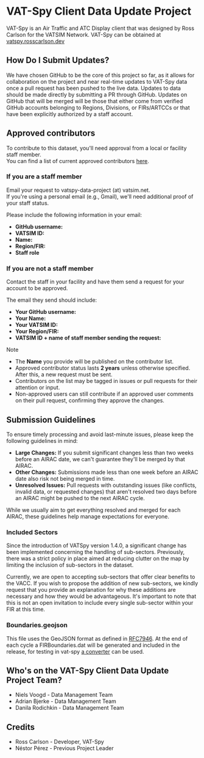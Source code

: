 # VAT-Spy Client Data Update Project

VAT-Spy is an Air Traffic and ATC Display client that was designed by Ross Carlson for the VATSIM Network. VAT-Spy can be obtained at [vatspy.rosscarlson.dev](https://vatspy.rosscarlson.dev/)

## How Do I Submit Updates?

We have chosen GitHub to be the core of this project so far, as it allows for collaboration on the project and near real-time updates to VAT-Spy data once a pull request has been pushed to the live data. Updates to data should be made directly by submitting a PR through GitHub. Updates on GitHub that will be merged will be those that either come from verified GitHub accounts belonging to Regions, Divisions, or FIRs/ARTCCs or that have been explicitly authorized by a staff account.

## Approved contributors

To contribute to this dataset, you'll need approval from a local or facility staff member.<br>
You can find a list of current approved contributors [here](https://docs.google.com/spreadsheets/u/4/d/e/2PACX-1vRHzHhKz4icslNkd3I6mF1Mp_6gan4muRcWZb8fCYL8_S0C6GDpG409xQGTmPAXLPupEWWws3euNK7O/pubhtml?gid=0).

### If you are a staff member

Email your request to vatspy-data-project (at) vatsim.net.  
If you're using a personal email (e.g., Gmail), we'll need additional proof of your staff status.

Please include the following information in your email:

- **GitHub username:**
- **VATSIM ID:**
- **Name:**
- **Region/FIR:**
- **Staff role**

### If you are not a staff member

Contact the staff in your facility and have them send a request for your account to be approved.

The email they send should include:

- **Your GitHub username:**
- **Your Name:**
- **Your VATSIM ID:**
- **Your Region/FIR:**
- **VATSIM ID + name of staff member sending the request:**

> [!Note]
>* The **Name** you provide will be published on the contributor list.
>* Approved contributor status lasts **2 years** unless otherwise specified. After this, a new request must be sent.
>* Contributors on the list may be tagged in issues or pull requests for their attention or input.
>* Non-approved users can still contribute if an approved user comments on their pull request, confirming they approve the changes.

## Submission Guidelines
To ensure timely processing and avoid last-minute issues, please keep the following guidelines in mind:

- **Large Changes:** If you submit significant changes less than two weeks before an AIRAC date, we can't guarantee they'll be merged by that AIRAC.
- **Other Changes:** Submissions made less than one week before an AIRAC date also risk not being merged in time.
- **Unresolved Issues:** Pull requests with outstanding issues (like conflicts, invalid data, or requested changes) that aren't resolved two days before an AIRAC might be pushed to the next AIRAC cycle.

While we usually aim to get everything resolved and merged for each AIRAC, these guidelines help manage expectations for everyone.

### Included Sectors

Since the introduction of VATSpy version 1.4.0, a significant change has been implemented concerning the handling of sub-sectors. Previously, there was a strict policy in place aimed at reducing clutter on the map by limiting the inclusion of sub-sectors in the dataset.

Currently, we are open to accepting sub-sectors that offer clear benefits to the VACC. If you wish to propose the addition of new sub-sectors, we kindly request that you provide an explanation for why these additions are necessary and how they would be advantageous. It's important to note that this is not an open invitation to include every single sub-sector within your FIR at this time.

### Boundaries.geojson

This file uses the GeoJSON format as defined in [RFC7946](https://datatracker.ietf.org/doc/html/rfc7946). At the end of each cycle a FIRBoundaries.dat will be generated and included in the release, for testing in vat-spy [a converter](https://github.com/NelisV/vatspy-geojson/releases/latest) can be used.

## Who's on the VAT-Spy Client Data Update Project Team?

- Niels Voogd - Data Management Team
- Adrian Bjerke - Data Management Team
- Danila Rodichkin - Data Management Team

## Credits

- Ross Carlson - Developer, VAT-Spy
- Néstor Pérez - Previous Project Leader
